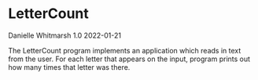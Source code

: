 # LetterCount
 Danielle Whitmarsh
 1.0
 2022-01-21

 The LetterCount program implements an application which reads in text from the user. 
 For each letter that appears on the input, program prints out how many times that letter was there.

 